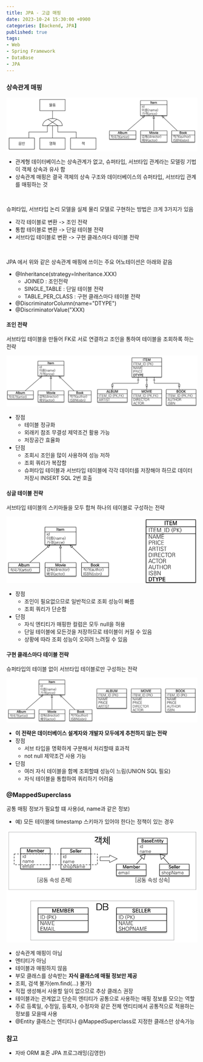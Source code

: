 ```yaml
---
title: JPA - 고급 매핑
date: 2023-10-24 15:30:00 +0900
categories: [Backend, JPA]
published: true
tags:
- Web
- Spring Framework
- DataBase
- JPA
---
```


### 상속관계 매핑
![Alt text](/assets/posts/img/spring/spring_jpa_1/spring_jpa_05_01.png)
  - 관계형 데이터베이스는 상속관계가 없고, 슈퍼타입, 서브타입 관계라는 모델링 기법이 객체 상속과 유사 함
  - 상속관계 매핑은 결국 객체의 상속 구조와 데이터베이스의 슈퍼타입, 서브타입 관계를 매핑하는 것

<br>

슈퍼타입, 서브타입 논리 모델을 실제 물리 모델로 구현하는 방법은 크게 3가지가 있음
  - 각각 테이블로 변환 -> 조인 전략
  - 통합 테이블로 변환 -> 단일 테이블 전략
  - 서브타입 테이블로 변환 -> 구현 클래스마다 테이블 전략

<br>

JPA 에서 위와 같은 상속관계 매핑에 쓰이는 주요 어노테이션은 아래와 같음
  - @Inheritance(strategy=Inheritance.XXX)
    - JOINED : 조인전략
    - SINGLE_TABLE : 단일 테이블 전략
    - TABLE_PER_CLASS : 구현 클래스마다 테이블 전략
  - @DiscriminatorColumn(name="DTYPE")
  - @DiscriminatorValue("XXX)

#### 조인 전략
서브타입 테이블을 만들어 FK로 서로 연결하고 조인을 통하여 테이블을 조회하록 하는 전략

![Alt text](/assets/posts/img/spring/spring_jpa_1/spring_jpa_05_02.png)
  - 장점
    - 테이블 정규화
    - 외래키 참조 무결성 제약조건 활용 가능
    - 저장공간 효율화
  - 단점
    - 조회시 조인을 많이 사용하여 성능 저하
    - 조회 쿼리가 복잡함
    - 슈퍼타입 테이블과 서브타입 테이블에 각각 데이터를 저장해야 하므로 데이터 저장시 INSERT SQL 2번 호출

#### 싱글 테이블 전략
서브타입 테이블의 스키마들을 모두 합쳐 하나의 테이블로 구성하는 전략

![Alt text](/assets/posts/img/spring/spring_jpa_1/spring_jpa_05_03.png)
  - 장점
    - 조인이 필요없으므로 일반적으로 조회 성능이 빠름
    - 조회 쿼리가 단순함
  - 단점
    - 자식 엔티티가 매핑한 컬럼은 모두 null을 허용
    - 단일 테이블에 모든것을 저장하므로 테이블이 커질 수 있음
    - 상황에 따라 조회 성능이 오히려 느려질 수 있음
  
#### 구현 클래스마다 테이블 전략
슈퍼타입의 테이블 없이 서브타입 테이블로만 구성하는 전략

![Alt text](/assets/posts/img/spring/spring_jpa_1/spring_jpa_05_04.png)
  - **이 전략은 데이터베이스 설계자와 개발자 모두에게 추천하지 않는 전략**
  - 장점
    - 서브 타입을 명확하게 구분해서 처리할때 효과적
    - not null 제약조건 사용 가능
  - 단점
    - 여러 자식 테이블을 함꼐 조회할떄 성능이 느림(UNION SQL 필요)
    - 자식 테이블을 통합하여 쿼리하기 어려움

### @MappedSuperclass
공통 매핑 정보가 필요할 떄 사용(id, name과 같은 정보)
  - 예) 모든 테이블에 timestamp 스키마가 있어야 한다는 정책이 있는 경우

![Alt text](/assets/posts/img/spring/spring_jpa_1/spring_jpa_05_05.png)
  - 상속관계 매핑이 아님
  - 엔티티가 아님
  - 테이블과 매핑하지 않음
  - 부모 클래스를 상속받는 **자식 클래스에 매필 정보만 제공**
  - 조회, 검색 불가(em.find(...) 불가)
  - 직접 생성해서 사용할 일이 없으므로 추상 클래스 권장
  - 테이블과는 관계없고 단순히 엔티티가 공통으로 사용하는 매핑 정보를 모으는 역할
  - 주로 등록일, 수정일, 등록자, 수정자와 같은 전체 엔티티에서 공통적으로 적용하는 정보를 모을때 사용
  - @Entity 클래스는 엔티티나 @MappedSuperclass로 지정한 클래스만 상속가능

### 참고
 - 자바 ORM 표준 JPA 프로그래밍(김영한)
